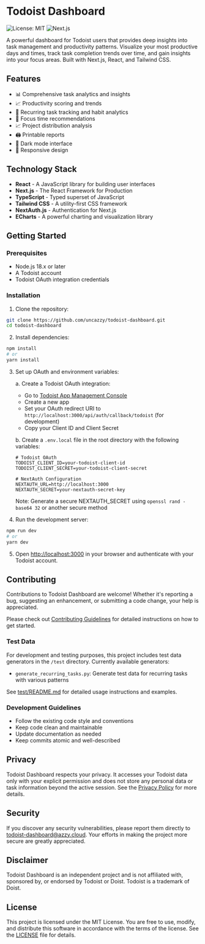 # Todoist Dashboard

![License: MIT](https://img.shields.io/badge/License-MIT-yellow.svg)
![Next.js](https://img.shields.io/badge/Next.js-14-black)

A powerful dashboard for Todoist users that provides deep insights into task management and productivity patterns. Visualize your most productive days and times, track task completion trends over time, and gain insights into your focus areas. Built with Next.js, React, and Tailwind CSS.

## Features

- 📊 Comprehensive task analytics and insights
- 📈 Productivity scoring and trends
- 🔄 Recurring task tracking and habit analytics
- 🎯 Focus time recommendations
- 📈 Project distribution analysis
- 🖨️ Printable reports
- 🌙 Dark mode interface
- 📱 Responsive design

## Technology Stack

- **React** - A JavaScript library for building user interfaces
- **Next.js** - The React Framework for Production
- **TypeScript** - Typed superset of JavaScript
- **Tailwind CSS** - A utility-first CSS framework
- **NextAuth.js** - Authentication for Next.js
- **ECharts** - A powerful charting and visualization library

## Getting Started

### Prerequisites

- Node.js 18.x or later
- A Todoist account
- Todoist OAuth integration credentials

### Installation
1. Clone the repository:
```bash
git clone https://github.com/uncazzy/todoist-dashboard.git
cd todoist-dashboard
```

2. Install dependencies:
```bash
npm install
# or
yarn install
```

3. Set up OAuth and environment variables:

   a. Create a Todoist OAuth integration:
   - Go to [Todoist App Management Console](https://developer.todoist.com/appconsole.html)
   - Create a new app
   - Set your OAuth redirect URI to `http://localhost:3000/api/auth/callback/todoist` (for development)
   - Copy your Client ID and Client Secret

   b. Create a `.env.local` file in the root directory with the following variables:
   ```env
   # Todoist OAuth
   TODOIST_CLIENT_ID=your-todoist-client-id
   TODOIST_CLIENT_SECRET=your-todoist-client-secret
   
   # NextAuth Configuration
   NEXTAUTH_URL=http://localhost:3000
   NEXTAUTH_SECRET=your-nextauth-secret-key
   ```
   Note: Generate a secure NEXTAUTH_SECRET using `openssl rand -base64 32` or another secure method

4. Run the development server:
```bash
npm run dev
# or
yarn dev
```

5. Open [http://localhost:3000](http://localhost:3000) in your browser and authenticate with your Todoist account.

## Contributing

Contributions to Todoist Dashboard are welcome! Whether it's reporting a bug, suggesting an enhancement, or submitting a code change, your help is appreciated.

Please check out [Contributing Guidelines](CONTRIBUTING.md) for detailed instructions on how to get started.

### Test Data

For development and testing purposes, this project includes test data generators in the `/test` directory. 
Currently available generators:
- `generate_recurring_tasks.py`: Generate test data for recurring tasks with various patterns

See [test/README.md](test/README.md) for detailed usage instructions and examples.

### Development Guidelines

- Follow the existing code style and conventions
- Keep code clean and maintainable
- Update documentation as needed
- Keep commits atomic and well-described

## Privacy

Todoist Dashboard respects your privacy. It accesses your Todoist data only with your explicit permission and does not store any personal data or task information beyond the active session. See the [Privacy Policy](https://todoist.azzy.cloud/legal) for more details.

## Security

If you discover any security vulnerabilities, please report them directly to [todoist-dashboard@azzy.cloud](mailto:todoist-dashboard@azzy.cloud). Your efforts in making the project more secure are greatly appreciated.

## Disclaimer

Todoist Dashboard is an independent project and is not affiliated with, sponsored by, or endorsed by Todoist or Doist. Todoist is a trademark of Doist.

## License

This project is licensed under the MIT License. You are free to use, modify, and distribute this software in accordance with the terms of the license. See the [LICENSE](LICENSE) file for details.